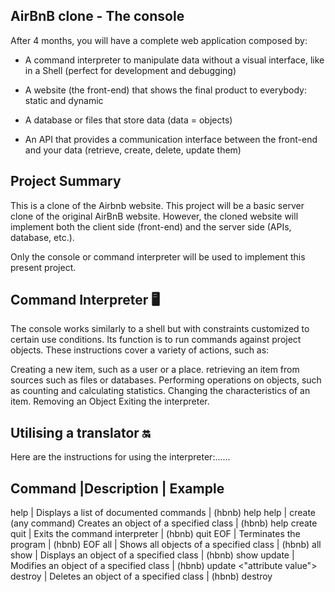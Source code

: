 ## AirBnB clone - The console

 After 4 months, you will have a complete web application composed by:

* A command interpreter to manipulate data without a visual interface, like in a Shell (perfect for development and debugging)

* A website (the front-end) that shows the final product to everybody: static and dynamic

* A database or files that store data (data = objects)

* An API that provides a communication interface between the front-end and your data (retrieve, create, delete, update them)

## Project Summary

This is a clone of the Airbnb website. This project will be a basic server clone of the original AirBnB website. However, the cloned website will implement both the client side (front-end) and the server side (APIs, database, etc.).

Only the console or command interpreter will be used to implement this present project.

## Command Interpreter 🖥️
The console works similarly to a shell but with constraints customized to certain use conditions. Its function is to run commands against project objects. These instructions cover a variety of actions, such as:

Creating a new item, such as a user or a place.
retrieving an item from sources such as files or databases.
Performing operations on objects, such as counting and calculating statistics.
Changing the characteristics of an item.
Removing an Object
Exiting the interpreter.

## Utilising a translator 🔛

Here are the instructions for using the interpreter:......

Command |Description                                                    |	Example
-------------------------------------------------------------------------------------
help    |	Displays a list of documented commands	                       | (hbnb) help
help    | create (any command)	 Creates an object of a specified class	 | (hbnb) help create
quit	   | Exits the command interpreter                                 |	(hbnb) quit
EOF	    | Terminates the program	                                       | (hbnb) EOF
all     |	Shows all objects of a specified class                        |	(hbnb) all <class>
show	   | Displays an object of a specified class	                      | (hbnb) show <class> <id>
update  | Modifies an object of a specified class	                      | (hbnb) update <class> <id> <attribute name> <"attribute value">
destroy |	Deletes an object of a specified class	                       | (hbnb) destroy <class> <id>
